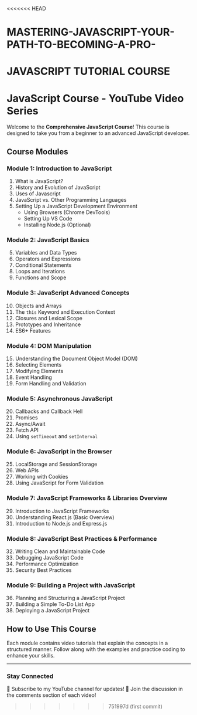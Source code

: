 <<<<<<< HEAD
# MASTERING-JAVASCRIPT-YOUR-PATH-TO-BECOMING-A-PRO-
JAVASCRIPT TUTORIAL COURSE
=======
# JavaScript Course - YouTube Video Series

Welcome to the **Comprehensive JavaScript Course**! This course is designed to take you from a beginner to an advanced JavaScript developer.

## Course Modules

### **Module 1: Introduction to JavaScript**
1. What is JavaScript?
2. History and Evolution of JavaScript
3. Uses of Javascript
4. JavaScript vs. Other Programming Languages
5. Setting Up a JavaScript Development Environment
   - Using Browsers (Chrome DevTools)
   - Setting Up VS Code
   - Installing Node.js (Optional)

### **Module 2: JavaScript Basics**
5. Variables and Data Types
6. Operators and Expressions
7. Conditional Statements
8. Loops and Iterations
9. Functions and Scope

### **Module 3: JavaScript Advanced Concepts**
10. Objects and Arrays
11. The `this` Keyword and Execution Context
12. Closures and Lexical Scope
13. Prototypes and Inheritance
14. ES6+ Features

### **Module 4: DOM Manipulation**
15. Understanding the Document Object Model (DOM)
16. Selecting Elements
17. Modifying Elements
18. Event Handling
19. Form Handling and Validation

### **Module 5: Asynchronous JavaScript**
20. Callbacks and Callback Hell
21. Promises
22. Async/Await
23. Fetch API
24. Using `setTimeout` and `setInterval`

### **Module 6: JavaScript in the Browser**
25. LocalStorage and SessionStorage
26. Web APIs
27. Working with Cookies
28. Using JavaScript for Form Validation

### **Module 7: JavaScript Frameworks & Libraries Overview**
29. Introduction to JavaScript Frameworks
30. Understanding React.js (Basic Overview)
31. Introduction to Node.js and Express.js

### **Module 8: JavaScript Best Practices & Performance**
32. Writing Clean and Maintainable Code
33. Debugging JavaScript Code
34. Performance Optimization
35. Security Best Practices

### **Module 9: Building a Project with JavaScript**
36. Planning and Structuring a JavaScript Project
37. Building a Simple To-Do List App
38. Deploying a JavaScript Project

## How to Use This Course
Each module contains video tutorials that explain the concepts in a structured manner. Follow along with the examples and practice coding to enhance your skills.

---
### Stay Connected
📌 Subscribe to my YouTube channel for updates!
💬 Join the discussion in the comments section of each video!
>>>>>>> 751997d (first commit)
